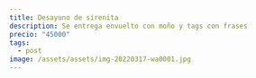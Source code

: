```yaml
---
title: Desayuno de sirenita
description: Se entrega envuelto con moño y tags con frases
precio: "45000"
tags:
  - post
image: /assets/assets/img-20220317-wa0001.jpg
---
```

